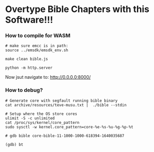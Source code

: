 # Overtype Bible Chapters with this Software!!!

### How to compile for WASM

    # make sure emcc is in path:
    source ../emsdk/emsdk_env.sh 

    make clean bible.js

    python -m http.server

Now jsut navigate to: http://0.0.0.0:8000/

### How to debug?

    # Generate core with segfault running bible binary
    cat archive/resources/teve-musu.txt |  ./bible --stdin

    # Setup where the OS store cores
    ulimit -S -c unlimited
    cat /proc/sys/kernel/core_pattern
    sudo sysctl -w kernel.core_pattern=core-%e-%s-%u-%g-%p-%t

    # gdb bible core-bible-11-1000-1000-618394-1640035687

    (gdb) bt